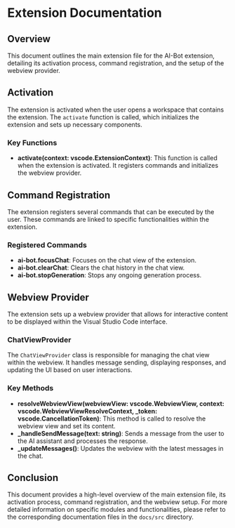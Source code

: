 # Extension Documentation

## Overview

This document outlines the main extension file for the AI-Bot extension, detailing its activation process, command registration, and the setup of the webview provider.

## Activation

The extension is activated when the user opens a workspace that contains the extension. The `activate` function is called, which initializes the extension and sets up necessary components.

### Key Functions

- **activate(context: vscode.ExtensionContext)**: This function is called when the extension is activated. It registers commands and initializes the webview provider.

## Command Registration

The extension registers several commands that can be executed by the user. These commands are linked to specific functionalities within the extension.

### Registered Commands

- **ai-bot.focusChat**: Focuses on the chat view of the extension.
- **ai-bot.clearChat**: Clears the chat history in the chat view.
- **ai-bot.stopGeneration**: Stops any ongoing generation process.

## Webview Provider

The extension sets up a webview provider that allows for interactive content to be displayed within the Visual Studio Code interface.

### ChatViewProvider

The `ChatViewProvider` class is responsible for managing the chat view within the webview. It handles message sending, displaying responses, and updating the UI based on user interactions.

### Key Methods

- **resolveWebviewView(webviewView: vscode.WebviewView, context: vscode.WebviewViewResolveContext, _token: vscode.CancellationToken)**: This method is called to resolve the webview view and set its content.
- **_handleSendMessage(text: string)**: Sends a message from the user to the AI assistant and processes the response.
- **_updateMessages()**: Updates the webview with the latest messages in the chat.

## Conclusion

This document provides a high-level overview of the main extension file, its activation process, command registration, and the webview setup. For more detailed information on specific modules and functionalities, please refer to the corresponding documentation files in the `docs/src` directory.